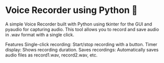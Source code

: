 # Voice Recorder using Python 🎤
A simple Voice Recorder built with Python using tkinter for the GUI and pyaudio for capturing audio. This tool allows you to record and save audio in .wav format with a single click.

Features
Single-click recording: Start/stop recording with a button.
Timer display: Shows recording duration.
Saves recordings: Automatically saves audio files as record1.wav, record2.wav, etc.
